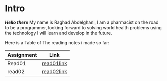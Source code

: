 # Intro 

_**Hello there**_
My name is Raghad Abdelghani, I am a pharmacist on the road to be a programmer, looking forward to solving world health problems using the technology I will learn and develop in the future.

Here is a Table of The reading notes i made so far:

| Assignment | Link |
| ----------- | ----------- |
| Read01 | [read01link](https://replit.com/@RaghadALBoriny/reading-notes#read01.md) |
| read02 | [read02link]() |